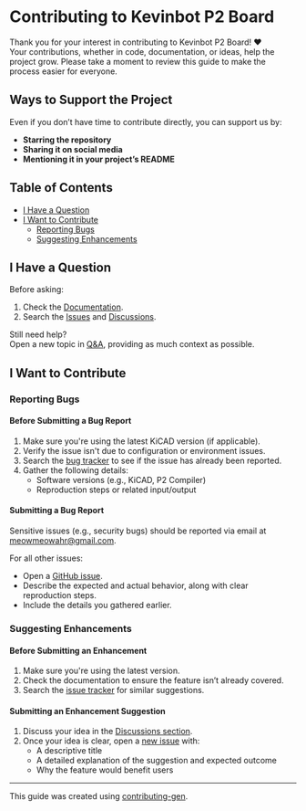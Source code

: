 # Contributing to Kevinbot P2 Board

Thank you for your interest in contributing to Kevinbot P2 Board! ❤️  
Your contributions, whether in code, documentation, or ideas, help the project grow. Please take a moment to review this guide to make the process easier for everyone.

## Ways to Support the Project

Even if you don’t have time to contribute directly, you can support us by:
- **Starring the repository**
- **Sharing it on social media**
- **Mentioning it in your project’s README**

## Table of Contents
- [I Have a Question](#i-have-a-question)
- [I Want to Contribute](#i-want-to-contribute)
  - [Reporting Bugs](#reporting-bugs)
  - [Suggesting Enhancements](#suggesting-enhancements)

## I Have a Question

Before asking:
1. Check the [Documentation](https://meowmeowahr.github.io/KevinbotV3-KiCAD/home.html).
2. Search the [Issues](https://github.com/meowmeowahr/KevinbotV3-KiCAD/issues) and [Discussions](https://github.com/meowmeowahr/KevinbotV3-KiCAD/discussions).

Still need help?  
Open a new topic in [Q&A](https://github.com/meowmeowahr/KevinbotV3-KiCAD/discussions/new?category=q-a), providing as much context as possible.

## I Want to Contribute

### Reporting Bugs

#### Before Submitting a Bug Report
1. Make sure you're using the latest KiCAD version (if applicable).
2. Verify the issue isn't due to configuration or environment issues.
3. Search the [bug tracker](https://github.com/meowmeowahr/KevinbotV3-KiCAD/issues?q=label%3Abug) to see if the issue has already been reported.
4. Gather the following details:
   - Software versions (e.g., KiCAD, P2 Compiler)
   - Reproduction steps or related input/output

#### Submitting a Bug Report
Sensitive issues (e.g., security bugs) should be reported via email at [meowmeowahr@gmail.com](mailto:meowmeowahr@gmail.com).

For all other issues:
- Open a [GitHub issue](https://github.com/meowmeowahr/KevinbotV3-KiCAD/issues/new).
- Describe the expected and actual behavior, along with clear reproduction steps.
- Include the details you gathered earlier.

### Suggesting Enhancements

#### Before Submitting an Enhancement
1. Make sure you're using the latest version.
2. Check the documentation to ensure the feature isn’t already covered.
3. Search the [issue tracker](https://github.com/meowmeowahr/KevinbotV3-KiCAD/issues) for similar suggestions.

#### Submitting an Enhancement Suggestion
1. Discuss your idea in the [Discussions section](https://github.com/meowmeowahr/KevinbotV3-KiCAD/discussions).
2. Once your idea is clear, open a [new issue](https://github.com/meowmeowahr/KevinbotV3-KiCAD/issues/new) with:
   - A descriptive title
   - A detailed explanation of the suggestion and expected outcome
   - Why the feature would benefit users

---

This guide was created using [contributing-gen](https://github.com/bttger/contributing-gen).
